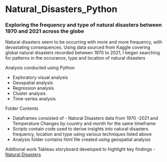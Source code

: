# Natural_Disasters_Python
### Exploring the frequency and type of natural disasters between 1970 and 2021 across the globe

Natural disasters seem to be occurring with more and more frequency, with devastating consequences. Using data sourced from Kaggle covering global natural disasters recorded between 1970 to 2021, I began searching for patterns in the occurance, type and location of natural disasters

Analysis conducted using Python
- Exploratory visual analysis
- Geospatial analysis
- Regression analysis 
- Cluster analysis
- Time-series analysis

Folder Contents
- Dataframes consisted of - Natural Disasters data from 1970 -2021 and Temperature Changes by country and month for the same timeframe
- Scripts contain code used to derive insights into natural disasters frequency, location and type using various techniques listed above
- Analysis folder contains html file created using geospatial analysis

Addtional work
Tableau storyboard developed to highlight key findings - [Natural Disasters](https://public.tableau.com/app/profile/amy.palomino/viz/GlobaloccuranceofNaturalDisastersbetween1970and2021/NaturalDisasters)
